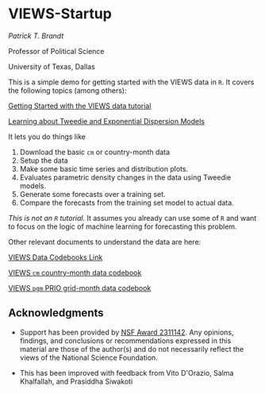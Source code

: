 # VIEWS-Startup

*Patrick T. Brandt*

Professor of Political Science 

University of Texas, Dallas

This is a simple demo for getting started with the VIEWS data in `R`.  It covers the following topics (among others):

[Getting Started with the VIEWS data tutorial](https://github.com/PTB-OEDA/VIEWS-Startup/blob/main/Brandt-VIEWS2-Demo.md)

[Learning about Tweedie and Exponential Dispersion Models](TBD)

It lets you do things like

1. Download the basic `cm` or country-month data
2. Setup the data
3. Make some basic time series and distribution plots.
4. Evaluates parametric density changes in the data using Tweedie models.
5. Generate some forecasts over a training set.
6. Compare the forecasts from the training set model to actual data.

*This is not an `R` tutorial.*  It assumes you already can use some of `R` and want to focus on the logic of machine learning for forecasting this problem.

Other relevant documents to understand the data are here:

[VIEWS Data Codebooks Link](https://www.dropbox.com/scl/fo/rurpcmtpcquni5onoyuus/AI6p3CLXEGrRVak2wEsTgAM/codebooks?rlkey=v1o4va647qrwc4la7m8i7cedk&subfolder_nav_tracking=1&st=lnki2qvf&dl=0)

[VIEWS `cm` country-month data codebook](https://www.dropbox.com/scl/fo/rurpcmtpcquni5onoyuus/AI6p3CLXEGrRVak2wEsTgAM/codebooks?preview=cm_features_competition.pdf&rlkey=v1o4va647qrwc4la7m8i7cedk&subfolder_nav_tracking=1&st=3lzkrbnw&dl=0)

[VIEWS `pgm` PRIO grid-month data codebook](https://www.dropbox.com/scl/fo/rurpcmtpcquni5onoyuus/AI6p3CLXEGrRVak2wEsTgAM/codebooks?preview=pgm_features_competition.pdf&rlkey=v1o4va647qrwc4la7m8i7cedk&subfolder_nav_tracking=1&st=5pbwlmhj&dl=0)


## Acknowledgments

- Support has been provided by [NSF Award 2311142](https://www.nsf.gov/awardsearch/showAward?AWD_ID=2311142).  Any opinions, findings, and conclusions or recommendations expressed in this material are those of the author(s) and do not necessarily reflect the views of the National Science Foundation.

- This has been improved with feedback from Vito D'Orazio, Salma Khalfallah, and Prasiddha Siwakoti

